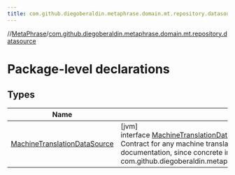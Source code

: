 ```yaml
---
title: com.github.diegoberaldin.metaphrase.domain.mt.repository.datasource
---
```

//[MetaPhrase](../../index.html)/[com.github.diegoberaldin.metaphrase.domain.mt.repository.datasource](index.html)



# Package-level declarations



## Types


| Name | Summary |
|---|---|
| [MachineTranslationDataSource](-machine-translation-data-source/index.html) | [jvm]<br>interface [MachineTranslationDataSource](-machine-translation-data-source/index.html)<br>Contract for any machine translation connector with a remote provider. This interface is just for documentation, since concrete implementations are injected in com.github.diegoberaldin.metaphrase.domain.mt.repository.DefaultMachineTranslationRepository. |

